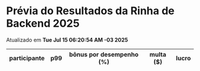 # Prévia do Resultados da Rinha de Backend 2025
Atualizado em **Tue Jul 15 06:20:54 AM -03 2025**


| participante | p99 | bônus por desempenho (%) | multa ($) | lucro |
| -- | -- | -- | -- | -- |
